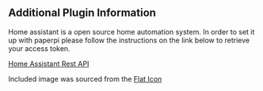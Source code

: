 ## Additional Plugin Information

Home assistant is a open source home automation system. In order to set it up with paperpi
please follow the instructions on the link below to retrieve your access token.

[Home Assistant Rest API](https://developers.home-assistant.io/docs/api/rest/)

Included image was sourced from the [Flat Icon](https://www.flaticon.com/free-icons/dvd)
